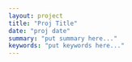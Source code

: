 ```yaml
---
layout: project
title: "Proj Title"
date: "proj date"
summary: "put summary here..."
keywords: "put keywords here..."
---
```

